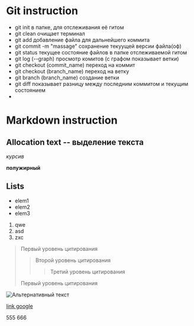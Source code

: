 # Git instruction
* git init в папке, для отслеживания её гитом
* git clean очищает терминал
* git add добавление файла для дальнейшего коммита
* git commit -m "massage" сохранение текуущей версии файла(оф)
* git status текущее состояние файлов в папке отслеживаемой гитом
* git log (--graph) просмотр комитов (с графом показывает ветки)
* git checkout (commit_name) переход на коммит
* git checkout (branch_name) переход на ветку
* git branch (branch_name) создание ветки
* git diff показывает разницу между последним коммитом и текущим состоянием
* 

# Markdown instruction


## Allocation text -- выделение текста
*курсив*

**полужирный**

## Lists
* elem1
* elem2
* elem3

1. qwe
2. asd
3. zxc

> Первый уровень цитирования
>> Второй уровень цитирования
>>> Третий уровень цитирования
>
>Первый уровень цитирования

![Альтернативный текст](image.jpg)

 [link google](https://www.google.ru/ "text")

 555
666